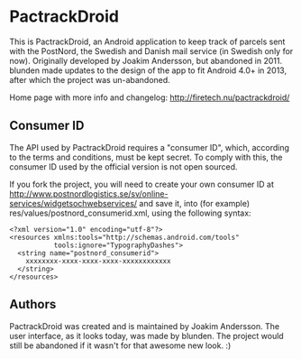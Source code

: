 PactrackDroid
======

This is PactrackDroid, an Android application to keep track of parcels sent with
the PostNord, the Swedish and Danish mail service (in Swedish only for now).
Originally developed by Joakim Andersson, but abandoned in 2011. blunden made
updates to the design of the app to fit Android 4.0+ in 2013, after which the
project was un-abandoned.

Home page with more info and changelog: http://firetech.nu/pactrackdroid/

Consumer ID
-----------

The API used by PactrackDroid requires a "consumer ID", which, according to the
terms and conditions, must be kept secret. To comply with this, the consumer ID
used by the official version is not open sourced.

If you fork the project, you will need to create your own consumer ID at
http://www.postnordlogistics.se/sv/online-services/widgetsochwebservices/
and save it, into (for example) res/values/postnord_consumerid.xml, using the
following syntax:

    <?xml version="1.0" encoding="utf-8"?>
    <resources xmlns:tools="http://schemas.android.com/tools"
               tools:ignore="TypographyDashes">
      <string name="postnord_consumerid">
        xxxxxxxx-xxxx-xxxx-xxxx-xxxxxxxxxxxx
      </string>
    </resources>


Authors
-------

PactrackDroid was created and is maintained by Joakim Andersson.
The user interface, as it looks today, was made by blunden. The project would
still be abandoned if it wasn't for that awesome new look. :)
